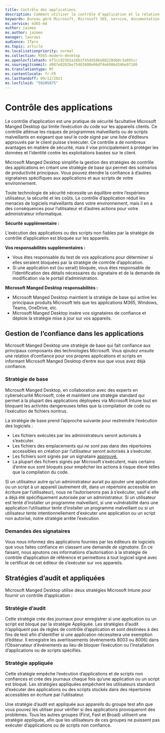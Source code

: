```yaml
---
title: Contrôle des applications
description: Comment utiliser le contrôle d’application et la relation d’confiance avec les applications
keywords: Bureau géré Microsoft, Microsoft 365, service, documentation
ms.service: m365-md
author: jaimeo
ms.author: jaimeo
manager: laurawi
audience: ITpro
ms.topic: article
ms.localizationpriority: normal
ms.collection: M365-modern-desktop
ms.openlocfilehash: 6f5cc923b5a18b1f45dd186e88228db8c3a891cc
ms.sourcegitcommit: d08fe0282be75483608e96df4e6986d346e97180
ms.translationtype: MT
ms.contentlocale: fr-FR
ms.lasthandoff: 09/12/2021
ms.locfileid: "59205075"
---
```

# <a name="app-control"></a>Contrôle des applications

Le contrôle d’application est une pratique de sécurité facultative Microsoft Manged Desktop qui limite l’exécution du code sur les appareils clients. Ce contrôle atténue les risques de programmes malveillants ou de scripts malveillants en exigeant que seul le code signé par une liste d’éditeurs approuvés par le client puisse s’exécuter. Ce contrôle a de nombreux avantages en matière de sécurité, mais il vise principalement à protéger les données et l’identité contre les exploitations basées sur le client.

Microsoft Manged Desktop simplifie la gestion des stratégies de contrôle des applications en créant une stratégie de base qui permet des scénarios de productivité principaux. Vous pouvez étendre la confiance à d’autres signataires spécifiques aux applications et aux scripts de votre environnement. 


Toute technologie de sécurité nécessite un équilibre entre l’expérience utilisateur, la sécurité et les coûts. Le contrôle d’application réduit les menaces de logiciels malveillants dans votre environnement, mais il en a des conséquences pour l’utilisateur et d’autres actions pour votre administrateur informatique.

**Sécurité supplémentaire :**

L’exécution des applications ou des scripts non fiables par la stratégie de contrôle d’application est bloquée sur les appareils.

**Vos responsabilités supplémentaires :**

- Vous êtes responsable du test de vos applications pour déterminer si elles seraient bloquées par la stratégie de contrôle d’application.
- Si une application est (ou serait) bloquée, vous êtes responsable de l’identification des détails nécessaires du signataire et de la demande de modification via le portail d’administration.

**Microsoft Manged Desktop responsabilités :**

- Microsoft Manged Desktop maintient la stratégie de base qui active les principaux produits Microsoft tels que les applications M365, Windows, Teams, OneDrive, etc.
- Microsoft Manged Desktop insère vos signataires de confiance et déploie la stratégie mise à jour sur vos appareils.


## <a name="managing-trust-in-applications"></a>Gestion de l’confiance dans les applications

Microsoft Manged Desktop une stratégie de base qui fait confiance aux principaux composants des technologies Microsoft. Vous *ajoutez ensuite* une relation d’confiance pour vos propres applications et scripts en informant Microsoft Manged Desktop d’entre eux que vous avez déjà confiance.

### <a name="base-policy"></a>Stratégie de base

Microsoft Manged Desktop, en collaboration avec des experts en cybersécurité Microsoft, crée et maintient une stratégie standard qui permet à la plupart des applications déployées via Microsoft Intune tout en bloquant les activités dangereuses telles que la compilation de code ou l’exécution de fichiers nontrus.

La stratégie de base prend l’approche suivante pour restreindre l’exécution des logiciels :

- Les fichiers exécutés par les administrateurs seront autorisés à s’exécuter.
- Les fichiers des emplacements qui *ne sont* pas dans des répertoires accessibles en création par l’utilisateur seront autorisés à s’exécuter.
- Les fichiers sont signés par un signataire [approuvé.](#signer-requests)
- La plupart des fichiers signés par Microsoft s’exécutent, mais certains d’entre eux sont bloqués pour empêcher les actions à risque élevé telles que la compilation du code.


Si un utilisateur autre qu’un administrateur aurait pu ajouter une application ou un script à un appareil (autrement dit, dans un répertoire accessible en écriture par l’utilisateur), nous ne l’autoriserons pas à s’exécuter, sauf si elle a déjà été spécifiquement autorisée par un administrateur. Si un utilisateur est tenté d’installer un programme malveillant, si une vulnérabilité dans une application l’utilisateur tente d’installer un programme malveillant ou si un utilisateur tente intentionnellement d’exécuter une application ou un script non autorisé, notre stratégie arrête l’exécution.

### <a name="signer-requests"></a>Demandes des signataires

Vous nous informez des applications fournies par les éditeurs de logiciels que vous faites confiance en classant une demande *de signataire.* En ce faisant, nous ajoutons ces informations d’autorisation à la stratégie de contrôle d’application de référence et permettons à tout logiciel signé avec le certificat de cet éditeur de s’exécuter sur vos appareils.

## <a name="audit-and-enforced-policies"></a>Stratégies d’audit et appliquées

Microsoft Manged Desktop utilise deux stratégies Microsoft Intune pour fournir un contrôle d’application :

### <a name="audit-policy"></a>Stratégie d’audit
Cette stratégie crée des journaux pour enregistrer si une application ou un script est bloqué par la stratégie Appliquée. Les stratégies d’audit n’appliquent pas de règles de contrôle d’application et sont destinées à des fins de test afin d’identifier si une application nécessitera une exemption d’éditeur. Il enregistre les avertissements (événements 8003 ou 8006) dans l’Observateur d’événements au lieu de bloquer l’exécution ou l’installation d’applications ou de scripts spécifiés.

### <a name="enforced-policy"></a>Stratégie appliquée
Cette stratégie empêche l’exécution d’applications et de scripts non confiances et crée des journaux chaque fois qu’une application ou un script est bloqué. Les stratégies appliquées empêchent les utilisateurs standard d’exécuter des applications ou des scripts stockés dans des répertoires accessibles en écriture par l’utilisateur.

Une stratégie d’audit est appliquée aux appareils du groupe test afin que vous pouvez les utiliser pour vérifier si des applications provoqueront des problèmes. Tous les autres groupes (First, Fast et Broad) utilisent une stratégie appliquée, afin que les utilisateurs de ces groupes ne puissent pas exécuter d’applications ou de scripts non confiance.







